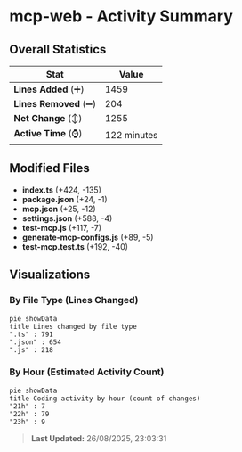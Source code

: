 # mcp-web - Activity Summary 

## Overall Statistics

| Stat                   | Value                                                             |
| ---------------------- | ----------------------------------------------------------------- |
| **Lines Added** (➕)   | 1459                                          |
| **Lines Removed** (➖) | 204                                        |
| **Net Change** (↕)    | 1255                |
| **Active Time** (⌚)   | 122 minutes |


## Modified Files
- **index.ts** (+424, -135)
- **package.json** (+24, -1)
- **mcp.json** (+25, -12)
- **settings.json** (+588, -4)
- **test-mcp.js** (+117, -7)
- **generate-mcp-configs.js** (+89, -5)
- **test-mcp.test.ts** (+192, -40)

## Visualizations

### By File Type (Lines Changed)

```mermaid
pie showData
title Lines changed by file type
".ts" : 791
".json" : 654
".js" : 218
```

### By Hour (Estimated Activity Count)

```mermaid
pie showData
title Coding activity by hour (count of changes)
"21h" : 7
"22h" : 79
"23h" : 9
```


> **Last Updated:** 26/08/2025, 23:03:31